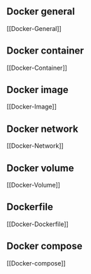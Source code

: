 ## Docker general 
[[Docker-General]]
## Docker container
[[Docker-Container]]
## Docker image
[[Docker-Image]]
## Docker network
[[Docker-Network]]
## Docker volume
[[Docker-Volume]]
## Dockerfile
[[Docker-Dockerfile]]
## Docker compose
[[Docker-compose]]

